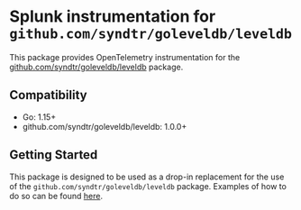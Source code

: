 # Splunk instrumentation for `github.com/syndtr/goleveldb/leveldb`

This package provides OpenTelemetry instrumentation for the
[github.com/syndtr/goleveldb/leveldb](https://github.com/syndtr/goleveldb/leveldb)
package.

## Compatibility

- Go: 1.15+
- github.com/syndtr/goleveldb/leveldb: 1.0.0+

## Getting Started

This package is designed to be used as a drop-in replacement for the use of the
`github.com/syndtr/goleveldb/leveldb` package. Examples of how to do so can be
found [here](./example_test.go).
